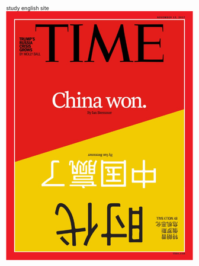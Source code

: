 <html lang="en-us">
<head>
    <title>study english</title>
  	<meta charset="utf-8">
</head>
<body>
<p1> study english site </p1>
<img src="images/shidai.jpg">
</body>
</html>
